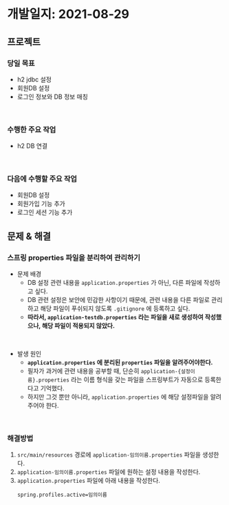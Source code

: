 # 개발일지: 2021-08-29
## 프로젝트
### 당일 목표
- h2 jdbc 설정
- 회원DB 설정
- 로그인 정보와 DB 정보 매칭

<br/>

### 수행한 주요 작업
- h2 DB 연결

<br/>

### 다음에 수행할 주요 작업
- 회원DB 설정
- 회원가입 기능 추가
- 로그인 세션 기능 추가

## 문제 & 해결
### 스프링 properties 파일을 분리하여 관리하기

- 문제 배경
  - DB 설정 관련 내용을 `application.properties` 가 아닌, 다른 파일에 작성하고 싶다.
  - DB 관련 설정은 보안에 민감한 사항이기 때문에, 관련 내용을 다른 파일로 관리하고 해당 파일이 푸쉬되지 않도록 `.gitignore` 에 등록하고 싶다.
  - **따라서, `application-testdb.properties` 라는 파일을 새로 생성하여 작성했으나, 해당 파일이 적용되지 않았다.**

<br/>

- 발생 원인
  - **`application.properties` 에 분리된 `properties` 파일을 알려주어야한다.**
  - 필자가 과거에 관련 내용을 공부할 때, 단순히 `application-{설정이름}.properties` 라는 이름 형식을 갖는 파일을 스프링부트가 자동으로 등록한다고 기억했다.
  - 하지만 그것 뿐만 아니라, `application.properties` 에 해당 설정파일을 알려주어야 한다.

<br/>

### 해결방법
1. `src/main/resources` 경로에 `application-임의이름.properties` 파일을 생성한다.
2. `application-임의이름.properties` 파일에 원하는 설정 내용을 작성한다.
3. `application.properties` 파일에 아래 내용을 작성한다.
    ```properties
    spring.profiles.active=임의이름
    ```